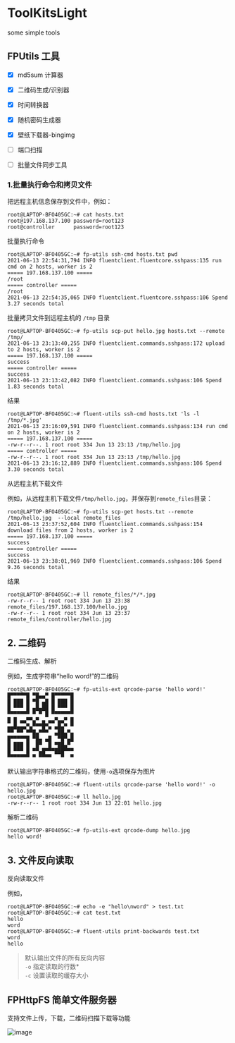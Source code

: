 # ToolKitsLight
some simple tools 

## FPUtils 工具

- [X] md5sum 计算器
- [X] 二维码生成/识别器
- [X] 时间转换器
- [X] 随机密码生成器
- [X] 壁纸下载器-bingimg
- [ ] 端口扫描
- [ ] 批量文件同步工具


### 1.批量执行命令和拷贝文件

把远程主机信息保存到文件中，例如：
```
root@LAPTOP-BFO405GC:~# cat hosts.txt
root@197.168.137.100 password=root123
root@controller      password=root123
```
批量执行命令
```
root@LAPTOP-BFO405GC:~# fp-utils ssh-cmd hosts.txt pwd
2021-06-13 22:54:31,794 INFO fluentclient.fluentcore.sshpass:135 run cmd on 2 hosts, worker is 2
===== 197.168.137.100 =====
/root
===== controller =====
/root
2021-06-13 22:54:35,065 INFO fluentclient.fluentcore.sshpass:106 Spend 3.27 seconds total
```

批量拷贝文件到远程主机的 `/tmp` 目录
```
root@LAPTOP-BFO405GC:~# fp-utils scp-put hello.jpg hosts.txt --remote /tmp/
2021-06-13 23:13:40,255 INFO fluentclient.commands.sshpass:172 upload to 2 hosts, worker is 2
===== 197.168.137.100 =====
success
===== controller =====
success
2021-06-13 23:13:42,082 INFO fluentclient.commands.sshpass:106 Spend 1.83 seconds total
```
结果
```
root@LAPTOP-BFO405GC:~# fluent-utils ssh-cmd hosts.txt 'ls -l /tmp/*.jpg'
2021-06-13 23:16:09,591 INFO fluentclient.commands.sshpass:134 run cmd on 2 hosts, worker is 2
===== 197.168.137.100 =====
-rw-r--r--. 1 root root 334 Jun 13 23:13 /tmp/hello.jpg
===== controller =====
-rw-r--r--. 1 root root 334 Jun 13 23:13 /tmp/hello.jpg
2021-06-13 23:16:12,889 INFO fluentclient.commands.sshpass:106 Spend 3.30 seconds total
```
从远程主机下载文件

例如，从远程主机下载文件`/tmp/hello.jpg`，并保存到`remote_files`目录：
```
root@LAPTOP-BFO405GC:~# fp-utils scp-get hosts.txt --remote /tmp/hello.jpg  --local remote_files
2021-06-13 23:37:52,604 INFO fluentclient.commands.sshpass:154 download files from 2 hosts, worker is 2
===== 197.168.137.100 =====
success
===== controller =====
success
2021-06-13 23:38:01,969 INFO fluentclient.commands.sshpass:106 Spend 9.36 seconds total
```
结果
```
root@LAPTOP-BFO405GC:~# ll remote_files/*/*.jpg
-rw-r--r-- 1 root root 334 Jun 13 23:38 remote_files/197.168.137.100/hello.jpg
-rw-r--r-- 1 root root 334 Jun 13 23:37 remote_files/controller/hello.jpg
```

## 2. 二维码

二维码生成、解析

例如，生成字符串“hello word!”的二维码
```
root@LAPTOP-BFO405GC:~# fp-utils-ext qrcode-parse 'hello word!'
█▀▀▀▀▀█ ▀█▄▄▀ █▀▀▀▀▀█
█ ███ █ ▀█ ▄█ █ ███ █
█ ▀▀▀ █ ▄█▄██ █ ▀▀▀ █
▀▀▀▀▀▀▀ ▀ ▀ █ ▀▀▀▀▀▀▀
█ █ ▄▄▀▀▄▀ ▄ ▄▄▀▄▄▀ █
▄▄█▄▄▄▀▄▀▀▀█▀▄ ▄█▄▀ ▀
▀▀ ▀▀ ▀▀█▄▀▀▀  ▄██▄▀▄
█▀▀▀▀▀█ ▀█▄ ▄█  ▀█▀▄█
█ ███ █  █▀  █ ▀██▄▀
█ ▀▀▀ █ ▀▀▄█▀▀▀███▀▀▀
▀▀▀▀▀▀▀ ▀ ▀▀▀▀   ▀  ▀
```
默认输出字符串格式的二维码，使用`-o`选项保存为图片
```
root@LAPTOP-BFO405GC:~# fluent-utils qrcode-parse 'hello word!' -o hello.jpg 
root@LAPTOP-BFO405GC:~# ll hello.jpg 
-rw-r--r-- 1 root root 334 Jun 13 22:01 hello.jpg
```
解析二维码

```
root@LAPTOP-BFO405GC:~# fp-utils-ext qrcode-dump hello.jpg 
hello word!
```

## 3. 文件反向读取

反向读取文件

例如，
```
root@LAPTOP-BFO405GC:~# echo -e "hello\nword" > test.txt
root@LAPTOP-BFO405GC:~# cat test.txt 
hello
word
root@LAPTOP-BFO405GC:~# fluent-utils print-backwards test.txt 
word
hello
```
>默认输出文件的所有反向内容  
>`-o` 指定读取的行数*  
>`-c` 设置读取的缓存大小


## FPHttpFS 简单文件服务器

支持文件上传，下载，二维码扫描下载等功能

![image](https://user-images.githubusercontent.com/16282152/114277052-167ea780-9a5c-11eb-9112-c2fd6aaf2fde.png)

